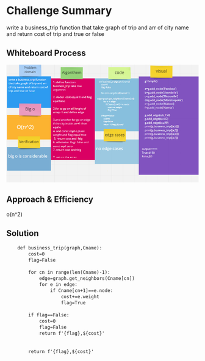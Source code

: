 # Challenge Summary
write a business_trip function that take graph of trip and arr of city name and return cost of trip and true or false
## Whiteboard Process
![img](code37.png)

## Approach & Efficiency
o(n^2)

## Solution

```
    def business_trip(graph,Cname):
        cost=0
        flag=False

        for cn in range(len(Cname)-1):
            edge=graph.get_neighbors(Cname[cn])
            for e in edge:
                if Cname[cn+1]==e.node:
                    cost+=e.weight
                    flag=True
        
        if flag==False:
            cost=0
            flag=False
            return f'{flag},${cost}'


        return f'{flag},${cost}'

```
